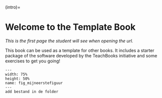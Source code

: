 (intro)=
# Welcome to the Template Book

_This is the first page the student will see when opening the url._

This book can be used as a template for other books. It includes a starter package of the software developed by the TeachBooks initiative and some exercises to get you going!

``` {figure} figures/Foto Crezeepolder 2.JPG
---
width: 75%
height: 50%
name: fig_mijneerstefiguur
---
add bestand in de folder
``` 
